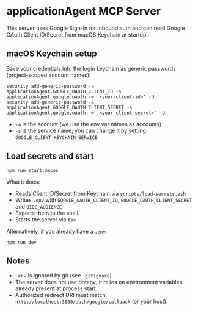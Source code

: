 # applicationAgent MCP Server

This server uses Google Sign-In for inbound auth and can read Google OAuth Client ID/Secret from macOS Keychain at startup.

## macOS Keychain setup

Save your credentials into the login keychain as generic passwords (project-scoped account names):

```
security add-generic-password -a applicationAgent.GOOGLE_OAUTH_CLIENT_ID -s applicationAgent.google.oauth -w '<your-client-id>' -U
security add-generic-password -a applicationAgent.GOOGLE_OAUTH_CLIENT_SECRET -s applicationAgent.google.oauth -w '<your-client-secret>' -U
```

- `-a` is the account (we use the env var names as accounts)
- `-s` is the service name; you can change it by setting `GOOGLE_CLIENT_KEYCHAIN_SERVICE`

## Load secrets and start

```
npm run start:macos
```

What it does:
- Reads Client ID/Secret from Keychain via `scripts/load-secrets.zsh`
- Writes `.env` with `GOOGLE_OAUTH_CLIENT_ID`, `GOOGLE_OAUTH_CLIENT_SECRET` and `OIDC_AUDIENCE`
- Exports them to the shell
- Starts the server via `tsx`

Alternatively, if you already have a `.env`:

```
npm run dev
```

## Notes
- `.env` is ignored by git (see `.gitignore`).
- The server does not use dotenv; it relies on environment variables already present at process start.
- Authorized redirect URI must match: `http://localhost:3000/auth/google/callback` (or your host).

